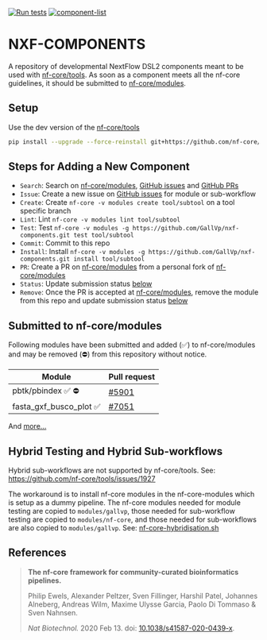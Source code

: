 [![Run tests](https://github.com/GallVp/nxf-components/actions/workflows/test.yml/badge.svg)](https://github.com/GallVp/nxf-components/actions/workflows/test.yml)
[![component-list](https://img.shields.io/badge/component%20list%20-pages-23aa62.svg)](https://gallvp.github.io/nxf-components)

# NXF-COMPONENTS

A repository of developmental NextFlow DSL2 components meant to be used with [nf-core/tools](https://github.com/nf-core/tools). As soon as a component meets all the nf-core guidelines, it should be submitted to [nf-core/modules](https://github.com/nf-core/modules).

## Setup

Use the dev version of the [nf-core/tools](https://github.com/nf-core/tools/tree/dev)

```bash
pip install --upgrade --force-reinstall git+https://github.com/nf-core/tools.git@dev
```

## Steps for Adding a New Component

- `Search`: Search on [nf-core/modules](https://nf-co.re/modules), [GitHub issues](https://github.com/nf-core/modules/issues) and [GitHub PRs](https://github.com/nf-core/modules/pulls)
- `Issue`: Create a new issue on [GitHub issues](https://github.com/nf-core/modules/issues) for module or sub-workflow
- `Create`: Create `nf-core -v modules create tool/subtool` on a tool specific branch
- `Lint`: Lint `nf-core -v modules lint tool/subtool`
- `Test`: Test `nf-core -v modules -g https://github.com/GallVp/nxf-components.git test tool/subtool`
- `Commit`: Commit to this repo
- `Install`: Install `nf-core -v modules -g https://github.com/GallVp/nxf-components.git install tool/subtool`
- `PR`: Create a PR on [nf-core/modules](https://github.com/nf-core/modules/pulls) from a personal fork of [nf-core/modules](https://github.com/nf-core/modules)
- `Status`: Update submission status [below](#submitted-to-nf-coremodules)
- `Remove`: Once the PR is accepted at [nf-core/modules](https://github.com/nf-core/modules/pulls), remove the module from this repo and update submission status [below](#submitted-to-nf-coremodules)

## Submitted to nf-core/modules

Following modules have been submitted and added (✅︎) to nf-core/modules and may be removed (⛔) from this repository without notice.

| Module                   | Pull request                                          |
| ------------------------ | ----------------------------------------------------- |
| pbtk/pbindex ✅︎ ⛔      | [#5901](https://github.com/nf-core/modules/pull/5901) |
| fasta_gxf_busco_plot ✅︎ | [#7051](https://github.com/nf-core/modules/pull/7051) |

And [more...](./SUBMITTED.md)

## Hybrid Testing and Hybrid Sub-workflows

Hybrid sub-workflows are not supported by nf-core/tools. See: https://github.com/nf-core/tools/issues/1927

The workaround is to install nf-core modules in the nf-core-modules which is setup as a dummy pipeline. The nf-core modules needed for module testing are copied to `modules/gallvp`, those needed for sub-workflow testing are copied to `modules/nf-core`, and those needed for sub-workflows are also copied to `modules/gallvp`. See: [nf-core-hybridisation.sh](./nf-core-hybridisation.sh)

## References

> **The nf-core framework for community-curated bioinformatics pipelines.**
>
> Philip Ewels, Alexander Peltzer, Sven Fillinger, Harshil Patel, Johannes Alneberg, Andreas Wilm, Maxime Ulysse Garcia, Paolo Di Tommaso & Sven Nahnsen.
>
> _Nat Biotechnol._ 2020 Feb 13. doi: [10.1038/s41587-020-0439-x](https://dx.doi.org/10.1038/s41587-020-0439-x).
